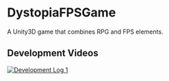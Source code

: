 # DystopiaFPSGame
A Unity3D game that combines RPG and FPS elements.

## Development Videos
[![Development Log 1](https://img.youtube.com/vi/GO_xFtzjB2s/0.jpg)](https://www.youtube.com/watch?v=GO_xFtzjB2s)
